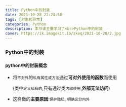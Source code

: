 ```yaml
---
title: Python中的封装
date: 2021-10-28 22:24:58
tags: [对象和异常]
categories: Python
description: 本节课主要学习了<br>Python中的封装
cover: https://ik.imagekit.io/zkeq/2021-10-28/2.jpg
---
```


### Python中的封装

#### python中的封装概念

- 将`不对外`的`私有属性或方法`通过**可对外使用的函数**而使用

  ​		(类中`定义私有的`,只有通过类`内部使用`,**外部无法访问**)

- 这样做的**主要原因**:`保护隐私`, `明确区分内外`

